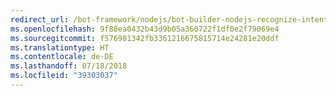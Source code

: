 ```yaml
---
redirect_url: /bot-framework/nodejs/bot-builder-nodejs-recognize-intent-messages
ms.openlocfilehash: 9f88ea0432b43d9b05a360722f1df0e2f79069e4
ms.sourcegitcommit: f576981342fb3361216675815714e24281e20ddf
ms.translationtype: HT
ms.contentlocale: de-DE
ms.lasthandoff: 07/18/2018
ms.locfileid: "39303037"
---
```

